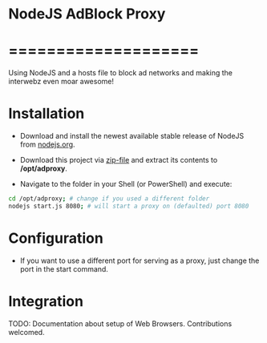 
# NodeJS AdBlock Proxy
# ====================

Using NodeJS and a hosts file to block ad networks and making the interwebz even moar awesome!


# Installation

- Download and install the newest available stable release of NodeJS from [nodejs.org](http://nodejs.org).

- Download this project via [zip-file](https://github.com/martensms/lycheeJS/archive/master.zip) and extract its contents to **/opt/adproxy**.

- Navigate to the folder in your Shell (or PowerShell) and execute:

```bash
cd /opt/adproxy; # change if you used a different folder
nodejs start.js 8080; # will start a proxy on (defaulted) port 8080
```

# Configuration

- If you want to use a different port for serving as a proxy, just change the port in the start command.


# Integration

TODO: Documentation about setup of Web Browsers. Contributions welcomed.

